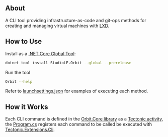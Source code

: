 ## About

A CLI tool providing infrastructure-as-code and git-ops methods for creating and managing virtual machines with [LXD](https://canonical.com/lxd).

## How to Use

Install as a [.NET Core Global Tool](https://learn.microsoft.com/en-us/dotnet/core/tools/global-tools-how-to-use):

```bash
dotnet tool install StudioLE.Orbit --global --prerelease
```

Run the tool

```bash
Orbit --help
```

Refer to [launchsettings.json](Properties/launchSettings.json) for examples of executing each method.

## How it Works

Each CLI command is defined in the [Orbit.Core library](../../Orbit.Core/src) as a [Tectonic activity](https://github.com/StudioLE/Tectonic/tree/main/Tectonic.Abstractions/src), the [Program.cs](Program.cs) registers each command to be called be executed with [Tectonic.Extensions.Cli](https://github.com/StudioLE/Tectonic/tree/main/Tectonic.Extensions.CommandLine/src).
